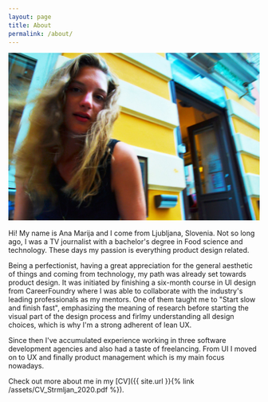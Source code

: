 ```yaml
---
layout: page
title: About
permalink: /about/
---
```


![Ana Marija](/assets/anamarija.jpg)

Hi! My name is Ana Marija and I come from Ljubljana, Slovenia. Not so long ago, I was a TV journalist with a bachelor's degree in Food science and technology. These days my passion is everything product design related.

Being a perfectionist, having a great appreciation for the general aesthetic of things and coming from technology, my path was already set towards product design. It was initiated by finishing a six-month course in UI design from CareerFoundry where I was able to collaborate with the industry's leading professionals as my mentors. One of them taught me to "Start slow and finish fast", emphasizing the meaning of research before starting the visual part of the design process and firlmy understanding all design choices, which is why I'm a strong adherent of lean UX.

Since then I've accumulated experience working in three software development agencies and also had a taste of freelancing. From UI I moved on to UX and finally product management which is my main focus nowadays.

Check out more about me in my [CV]({{ site.url }}{% link /assets/CV_Strmljan_2020.pdf %}).


